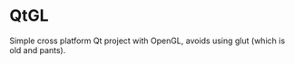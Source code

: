 QtGL
====

Simple cross platform Qt project with OpenGL, avoids using glut (which is old and pants). 
